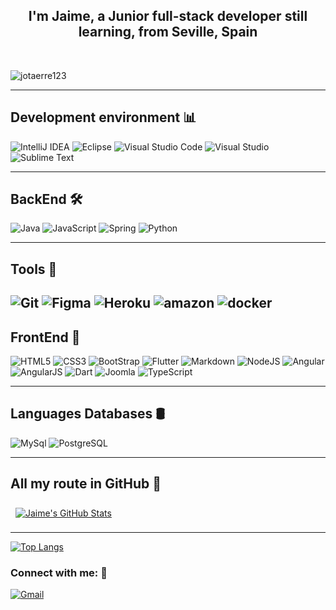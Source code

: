 



<h2 align="center">I'm Jaime, a Junior full-stack developer still learning, from Seville, Spain
</h2>


<br>

![jotaerre123](https://komarev.com/ghpvc/?username=jotaerre123&color=ABEBC6)

---

## Development environment 📊

![IntelliJ IDEA](https://img.shields.io/badge/IntelliJ-FE7A1.svg?style=for-the-badge&logo=IntelliJIDEA&logoColor=white)
![Eclipse](https://img.shields.io/badge/Eclipse-FE7A16.svg?style=for-the-badge&logo=Eclipse&logoColor=white)
![Visual Studio Code](https://img.shields.io/badge/Visual%20Studio%20Code-0078d7.svg?style=for-the-badge&logo=visual-studio-code&logoColor=white)
![Visual Studio](https://img.shields.io/badge/Visual%20Studio-5C2D91.svg?style=for-the-badge&logo=visual-studio&logoColor=white)
![Sublime Text](https://img.shields.io/badge/sublime_text-%23575757.svg?style=for-the-badge&logo=sublime-text&logoColor=important)


---

## BackEnd 🛠

![Java](https://img.shields.io/badge/java-%23ED8B00.svg?style=for-the-badge&logo=java&logoColor=white)
![JavaScript](https://img.shields.io/badge/javascript-%23323330.svg?style=for-the-badge&logo=javascript&logoColor=%23F7DF1E)
![Spring](https://img.shields.io/badge/Spring-6DB33F?style=for-the-badge&logo=spring&logoColor=white)
![Python](https://img.shields.io/badge/Python-14354C?style=for-the-badge&logo=python&logoColor=white)

---
## Tools 🔧

![Git](https://img.shields.io/badge/git-%23F05033.svg?style=for-the-badge&logo=git&logoColor=white)
![Figma](https://img.shields.io/badge/figma-%23F24E1E.svg?style=for-the-badge&logo=figma&logoColor=white)
![Heroku](https://img.shields.io/badge/Heroku-430098?style=for-the-badge&logo=heroku&logoColor=white)
![amazon](https://img.shields.io/badge/amazon%20web%20Services-%23ED8B00?style=for-the-badge&logo=amazon&logoColor=white)
![docker](https://img.shields.io/badge/docker-%231572B6?style=for-the-badge&logo=docker&logoColor=white)
---
## FrontEnd 🎨


![HTML5](https://img.shields.io/badge/html5-%23E34F26.svg?style=for-the-badge&logo=html5&logoColor=white)
![CSS3](https://img.shields.io/badge/css3-%231572B6.svg?style=for-the-badge&logo=css3&logoColor=white)
![BootStrap](https://img.shields.io/badge/Bootstrap-563D7C?style=for-the-badge&logo=bootstrap&logoColor=white)
![Flutter](https://img.shields.io/badge/Flutter-%231572B6.svg?style=for-the-badge&logo=Flutter&logoColor=white)
![Markdown](https://img.shields.io/badge/markdown-%23000000.svg?style=for-the-badge&logo=markdown&logoColor=white)
![NodeJS](https://img.shields.io/badge/node.js-6DA55F?style=for-the-badge&logo=node.js&logoColor=white)
![Angular](https://img.shields.io/badge/Angular-DD0031?style=for-the-badge&logo=angular&logoColor=white)
![AngularJS](https://img.shields.io/badge/AngularJS-E23237?style=for-the-badge&logo=angularjs&logoColor=white)
![Dart](https://img.shields.io/badge/dart-%2320232a.svg?style=for-the-badge&logo=dart&logoColor=%2361DAFB)
![Joomla](https://img.shields.io/badge/joomla-%2320.svg?style=for-the-badge&logo=joomla&logoColor=white)
![TypeScript](https://img.shields.io/badge/TypeScript-%231572B6.svg?style=for-the-badge&logo=TypeScript&logoColor=white)




---

## Languages Databases 🛢

![MySql](https://img.shields.io/badge/MySQL-00000F?style=for-the-badge&logo=mysql&logoColor=white)
![PostgreSQL](https://img.shields.io/badge/PostgreSQL-%231572B6?style=for-the-badge&logo=PostgreSQL&logoColor=white)



---




## All my route in GitHub 🧩

<a href="https://github.com/jotaerre123">
  <img align="center" style="margin:0.5rem" src="https://github-readme-stats.vercel.app/api?username=jotaerre123&show_icons=true&line_height=27&count_private=true&title_color=ffffff&text_color=c9cacc&icon_color=4AB097&bg_color=1A2B34" alt="Jaime's GitHub Stats" />
</a>

---

[![Top Langs](https://github-readme-stats.vercel.app/api/top-langs/?username=jotaerre123&layout=compact)](https://github.com/anuraghazra/github-readme-stats)


<h3 align="left">Connect with me: 🔗</h3>

[![Gmail](https://img.shields.io/badge/Gmail-D14836?style=for-the-badge&logo=gmail&logoColor=white)](mailto:jaijimri@gmail.com)

